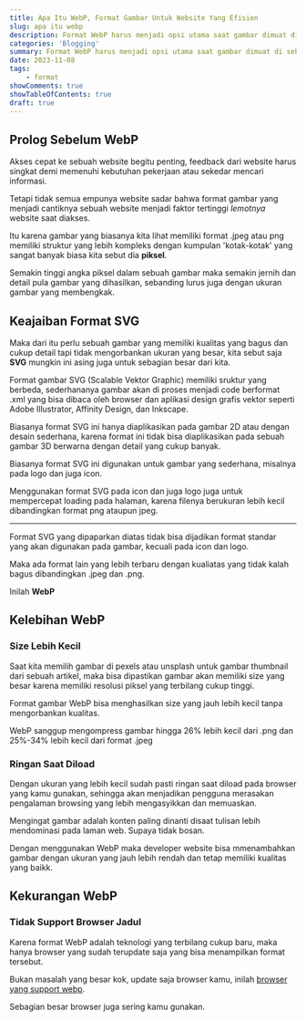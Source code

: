 ```yaml
---
title: Apa Itu WebP, Format Gambar Untuk Website Yang Efisien
slug: apa itu webp
description: Format WebP harus menjadi opsi utama saat gambar dimuat di sebuah website, tetapi harus ada gambar format jpg atau png sebagai backup jika ternyata browser yang digunakan jadul.
categories: 'Blogging'
summary: Format WebP harus menjadi opsi utama saat gambar dimuat di sebuah browser, tetapi harus ada gambar format *jpg* atau *png* sebagai backup jika ternyata browser yang digunakan jadul.
date: 2023-11-08
tags: 
    - format
showComments: true
showTableOfContents: true
draft: true
---
```


## Prolog Sebelum WebP
Akses cepat ke sebuah website begitu penting, feedback dari website harus singkat demi memenuhi kebutuhan pekerjaan atau sekedar mencari informasi.

Tetapi tidak semua empunya website sadar bahwa format gambar yang menjadi cantiknya sebuah website menjadi faktor tertinggi *lemotnya* website saat diakses.

Itu karena gambar yang biasanya kita lihat memiliki format .jpeg atau png memiliki struktur yang lebih kompleks dengan kumpulan 'kotak-kotak' yang sangat banyak biasa kita sebut dia **piksel**.

Semakin tinggi angka piksel dalam sebuah gambar maka semakin jernih dan detail pula gambar yang dihasilkan, sebanding lurus juga dengan ukuran gambar yang membengkak.

## Keajaiban Format SVG

Maka dari itu perlu sebuah gambar yang memiliki kualitas yang bagus dan cukup detail tapi tidak mengorbankan ukuran yang besar, kita sebut saja **SVG** mungkin ini asing juga untuk sebagian besar dari kita.

Format gambar SVG (Scalable Vektor Graphic) memiliki sruktur yang berbeda, sederhananya gambar akan di proses menjadi code berformat .xml yang bisa dibaca oleh browser dan aplikasi design grafis vektor seperti Adobe Illustrator, Affinity Design, dan Inkscape.

Biasanya format SVG ini hanya diaplikasikan pada gambar 2D atau dengan desain sederhana, karena format ini tidak bisa diaplikasikan pada sebuah gambar 3D berwarna dengan detail yang cukup banyak.

Biasanya format SVG ini digunakan untuk gambar yang sederhana, misalnya pada logo dan juga icon.

Menggunakan format SVG pada icon dan juga logo juga untuk mempercepat loading pada halaman, karena filenya berukuran lebih kecil dibandingkan format png ataupun jpeg.

***

Format SVG yang dipaparkan diatas tidak bisa dijadikan format standar yang akan digunakan pada gambar, kecuali pada icon dan logo.

Maka ada format lain yang lebih terbaru dengan kualiatas yang tidak kalah bagus dibandingkan .jpeg dan .png. 

Inilah **WebP**

## Kelebihan WebP

### Size Lebih Kecil 

Saat kita memilih gambar di pexels atau unsplash untuk gambar thumbnail dari sebuah artikel, maka bisa dipastikan gambar akan memiliki size yang besar karena memiliki resolusi piksel yang terbilang cukup tinggi.

Format gambar WebP bisa menghasilkan size yang jauh lebih kecil tanpa mengorbankan kualitas.

WebP sanggup mengompress gambar hingga 26% lebih kecil dari .png dan 25%-34% lebih kecil dari format .jpeg

### Ringan Saat Diload

Dengan ukuran yang lebih kecil sudah pasti ringan saat diload pada browser yang kamu gunakan, sehingga akan menjadikan pengguna merasakan pengalaman browsing yang lebih mengasyikkan dan memuaskan.

Mengingat gambar adalah konten paling dinanti disaat tulisan lebih mendominasi pada laman web. Supaya tidak bosan.

Dengan menggunakan WebP maka developer website bisa mmenambahkan gambar dengan ukuran yang jauh lebih rendah dan tetap memiliki kualitas yang baikk. 

## Kekurangan WebP

### Tidak Support Browser Jadul 

Karena format WebP adalah teknologi yang terbilang cukup baru, maka hanya browser yang sudah terupdate saja yang bisa menampilkan format tersebut.

Bukan masalah yang besar kok, update saja browser kamu, inilah [browser yang support webp](https://developers.google.com/speed/webp/faq#which_web_browsers_natively_support_webp).

Sebagian besar browser juga sering kamu gunakan.  